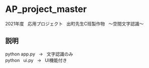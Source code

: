 # AP_project_master
2021年度 &nbsp; 応用プロジェクト &nbsp; 出町先生C班製作物 &nbsp; 〜空間文字認識〜<br>

## 説明
python app.py &nbsp; → &nbsp; 文字認識のみ<br>
python &nbsp; ui.py &nbsp; → &nbsp; UI機能付き<br>
